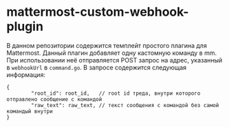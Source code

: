 # mattermost-custom-webhook-plugin

В данном репозитории содержится темплейт простого плагина для Mattermost. Данный плагин добавляет одну кастомную команду в mm. При использовании неё отправляется POST запрос на адрес, указанный в `webhookUrl` в `command.go`. В запросе содержится следующая информация:
```
{
		"root_id": root_id,   // root id треда, внутри которого отправлено сообщение с командой
		"raw_text": raw_text, // текст сообщения с командой без самой командый внутри
}
```
